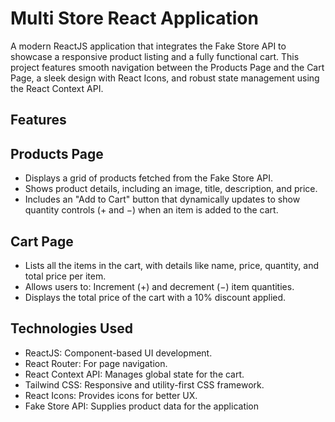 # Multi Store React Application

A modern ReactJS application that integrates the Fake Store API to showcase a responsive product listing and a fully functional cart. This project features smooth navigation between the Products Page and the Cart Page, a sleek design with React Icons, and robust state management using the React Context API.

## Features

## Products Page

- Displays a grid of products fetched from the Fake Store API.
- Shows product details, including an image, title, description, and price.
- Includes an "Add to Cart" button that dynamically updates to show quantity controls (+ and −) when an item is added to the cart.


## Cart Page

- Lists all the items in the cart, with details like name, price, quantity, and total price per item.
- Allows users to: Increment (+) and decrement (−) item quantities.
- Displays the total price of the cart with a 10% discount applied.

## Technologies Used

- ReactJS: Component-based UI development.
- React Router: For page navigation.
- React Context API: Manages global state for the cart.
- Tailwind CSS: Responsive and utility-first CSS framework.
- React Icons: Provides icons for better UX.
- Fake Store API: Supplies product data for the application